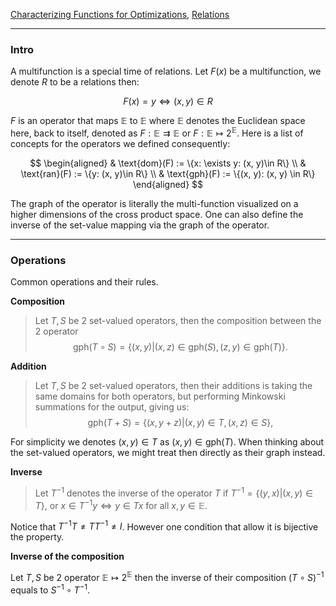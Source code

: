 [Characterizing Functions for Optimizations](../Background/Characterizing%20Functions%20for%20Optimizations.md), 
[Relations](../../MATH%20601%20Functional%20Analysis/Functional%20Spaces/Relations.md)

---
### **Intro**

A multifunction is a special time of relations. Let $F(x)$ be a multifunction, we denote $R$ to be a relations then: 

$$
F(x) = y \iff (x, y)\in R
$$

$F$ is an operator that maps $\mathbb E$ to $\mathbb E$ where $\mathbb E$ denotes the Euclidean space here, back to itself, denoted as $F: \mathbb E\rightrightarrows\mathbb E$ or $F: \mathbb E \mapsto 2^{\mathbb E}$. Here is a list of concepts for the operators we defined consequently: 

$$
\begin{aligned}
    & \text{dom}(F) := \{x: \exists y: (x, y)\in R\}
    \\
    & \text{ran}(F) := \{y: (x, y)\in R\}
    \\
    & \text{gph}(F) := \{(x, y): (x, y) \in R\}
\end{aligned}
$$

The graph of the operator is literally the multi-function visualized on a higher dimensions of the cross product space. One can also define the inverse of the set-value mapping via the graph of the operator. 

---
### **Operations**

Common operations and their rules. 

**Composition**
> Let $T, S$ be 2 set-valued operators, then the composition between the 2 operator 
> $$
> \text{gph}(T\circ S)= \{(x, y)| (x, z)\in \text{gph}(S), (z, y)\in \text{gph}(T)\}. 
> $$

**Addition**
> Let $T, S$ be 2 set-valued operators, then their additions is taking the same domains for both operators, but performing Minkowski summations for the output, giving us: 
> $$
> \text{gph}(T + S) = \{(x, y + z)|(x, y)\in T, (x, z)\in S\}, 
> $$

For simplicity we denotes $(x, y)\in T$ as $(x, y)\in \text{gph}(T)$. When thinking about the set-valued operators, we might treat then directly as their graph instead. 

**Inverse**

> Let $T^{-1}$ denotes the inverse of the operator $T$ if $T^{-1} = \{(y, x)| (x, y)\in T\}$, or $x \in T^{-1}y \iff y \in Tx$ for all $x, y \in \mathbb E$. 

Notice that $T^{-1}T \neq TT^{-1} \neq I$. However one condition that allow it is bijective the property. 

**Inverse of the composition**

Let $T, S$ be 2 operator $\mathbb E\mapsto 2^{\mathbb E}$ then the inverse of their composition $(T\circ S)^{-1}$ equals to $S^{-1} \circ T^{-1}$. 
